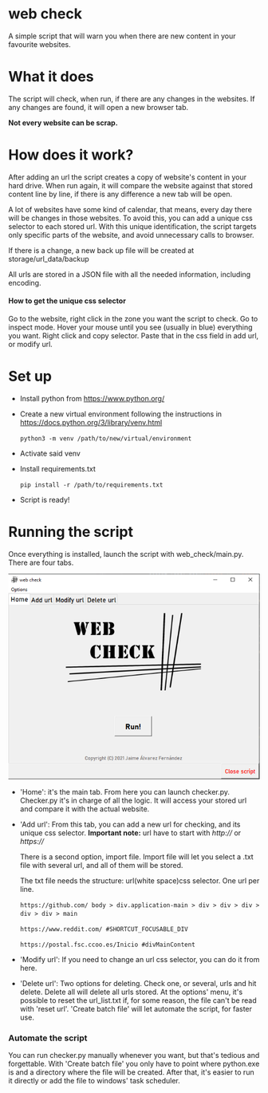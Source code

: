 # web check
 A simple script that will warn you when there are new content in your favourite websites.

# What it does
The script will check, when run, if there are any changes in the websites. If any changes are found, it will open a new 
browser tab.

**Not every website can be scrap.**
# How does it work?
After adding an url the script creates a copy of website's content in your hard drive.
When run again, it will compare the website against that stored content line by line, if there is any difference a new tab
will be open.

A lot of websites have some kind of calendar, that means, every day there will be changes in those websites. To avoid this, 
you can add a unique css selector to each stored url. With this unique identification, the script targets only specific 
parts of the website, and avoid unnecessary calls to browser.

If there is a change, a new back up file will be created at storage/url_data/backup

All urls are stored in a JSON file with all the needed information, including encoding.

#### How to get the unique css selector
Go to the website, right click in the zone you want the script to check. Go to inspect mode.
Hover your mouse until you see (usually in blue) everything you want. Right click and copy selector.
Paste that in the css field in add url, or modify url.

# Set up
- Install python from https://www.python.org/

- Create a new virtual environment following the instructions in https://docs.python.org/3/library/venv.html

    `python3 -m venv /path/to/new/virtual/environment`
- Activate said venv
- Install requirements.txt

    `pip install -r /path/to/requirements.txt`
- Script is ready!
# Running the script
Once everything is installed, launch the script with web_check/main.py. There are four tabs.

![home](image/doc/home.png?raw=true)
- 'Home': it's the main tab. From here you can launch checker.py. Checker.py it's in charge of all the logic. It will access
your stored url and compare it with the actual website.
- 'Add url': From this tab, you can add a new url for checking, and its unique css selector.
**Important note:** url have to start with _http://_ or _https://_

  There is a second option, import file.
Import file will let you select a .txt file with several url, and all of them will be stored.

  The txt file needs the structure: url(white space)css selector. One url per line.
  
  `https://github.com/ body > div.application-main > div > div > div > div > div > main`
  
  `https://www.reddit.com/ #SHORTCUT_FOCUSABLE_DIV`
  
  `https://postal.fsc.ccoo.es/Inicio #divMainContent`

- 'Modify url': If you need to change an url css selector, you can do it from here. 
- 'Delete url': Two options for deleting. Check one, or several, urls and hit delete. Delete all will delete all urls stored.
At the options' menu, it's possible to reset the url_list.txt if, for some reason, the file can't be read with 'reset url'.
'Create batch file' will let automate the script, for faster use.
### Automate the script
You can run checker.py manually whenever you want, but that's tedious and forgettable.
With 'Create batch file' you only have to point where python.exe is and a directory where the file will be created.
After that, it's easier to run it directly or add the file to windows' task scheduler.
